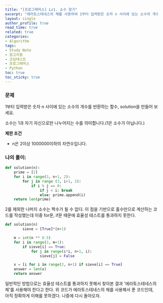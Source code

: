 ```yaml
---
title: "[프로그래머스] Lv1. 소수 찾기"
excerpt: "에라토스테네스의 체를 사용하여 1부터 입력받은 숫자 n 사이에 있는 소수의 개수를 찾아야한다."
layout: single
author_profile: true
read_time: true
related: true
categories:
- Algorithm
tags:
- Study Note
- 알고리즘
- 코딩테스트
- 프로그래머스
- Python
toc: true
toc_sticky: true
---
```


### **문제**

1부터 입력받은 숫자 n 사이에 있는 소수의 개수를 반환하는 함수, solution을 만들어 보세요.

소수는 1과 자기 자신으로만 나누어지는 수를 의미합니다.(1은 소수가 아닙니다.)

**제한 조건**

- n은 2이상 1000000이하의 자연수입니다.

### **나의 풀이:**

```python
def solution(n):
    prime = [2]
    for i in range(3, n+1, 2):
        for j in range (3, i+1, 2):
            if i % j == 0:
                if j < i: break
                else: prime.append(i)
    return len(prime)
```

2를 제외한 나머지 소수는 짝수가 될 수 없다. 이 점을 기반으로 홀수만으로 계산하는 코드를 작성했는데 이중 for문, if문 때문에 효율성 테스트를 통과하지 못한다.

```python
def solution(n)
		sieve = [True]*(n+1)

    m = int(n ** 0.5)
    for i in range(2, m+1):
        if sieve[i] == True:
            for j in range(i*i, n+1, i):
                sieve[j] = False

    x = [i for i in range(2, n+1) if sieve[i] == True]
    answer = len(x)
    return answer
```

일반적인 방법으로는 효율성 테스트를 통과하지 못해서 찾아본 결과 '에라토스테네스의 체'를 사용해야 한다고 한다. 위 코드가 에라토스테네스의 체를 사용해서 푼 코드인데, 아직 정확하게 이해를 못하겠다. 나중에 다시 돌아오자.